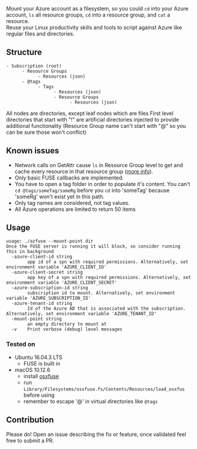 Mount your Azure account as a filesystem, so you could `cd` into your Azure account, `ls` all resource groups, `cd` into a resource group, and `cat` a resource.  
Reuse your Linux productivity skills and tools to script against Azure like regular files and directories.

## Structure

```
- Subscription (root)
      - Resource Groups
            - Resources (json)
      - @tags
            - Tags
                  - Resources (json)
                  - Resource Groups
                        - Resources (json)
```

All nodes are directories, except leaf nodes which are files
First level directories that start with "!" are artificial directories injected to provide additional functionality (Resource Group name can't start with "@" so you can be sure those won't conflict)


## Known issues
- Network calls on GetAttr cause `ls` in Resource Group level to get and cache every resource in that resource group ([more info](https://stackoverflow.com/questions/46267972/fuse-avoid-calculating-size-in-getattr)).
- Only basic FUSE callbacks are implemented.
- You have to open a tag folder in order to populate it's content. You can't `cd @tags/someTag/someRg` before you `cd` into 'someTag' because 'someRg' won't exist yet in this path.
- Only tag names are considered, not tag values.
- All Azure operations are limited to return 50 items

## Usage

```
usage: ./azfuse --mount-point dir
Once the FUSE server is running it will block, so consider running this in background
  -azure-client-id string
        app id of a spn with required permissions. Alternatively, set environment variable 'AZURE_CLIENT_ID'
  -azure-client-secret string
        app key of a spn with required permissions. Alternatively, set environment variable 'AZURE_CLIENT_SECRET'
  -azure-subscription-id string
        subscription id to mount. Alternatively, set environment variable 'AZURE_SUBSCRIPTION_ID'
  -azure-tenant-id string
        Id of the Azure AD that is associated with the subscription. Alternatively, set environment variable 'AZURE_TENANT_ID'
  -mount-point string
        an empty directory to mount at
  -v    Print verbose (debug) level messages
```

### Tested on

- Ubuntu 16.04.3 LTS
  - FUSE is built in
- macOS 10.12.6
  - install [osxfuse](https://osxfuse.github.io/) 
  - run `Library/Filesystems/osxfuse.fs/Contents/Resources/load_osxfus` before using
  - remember to escape '@' in virtual directories like `@tags`

## Contribution

Please do! Open an issue describing the fix or feature, once validated feel free to submit a PR.